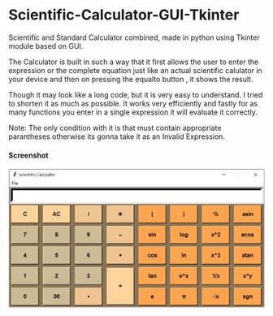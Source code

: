 # Scientific-Calculator-GUI-Tkinter
Scientific and Standard Calculator combined, made in python using Tkinter module based on GUI.

The Calculator is built in such a way that it first allows the user to enter the expression or the complete equation just like an actual scientific calulator in your device and then on pressing the equalto button , it shows the result.

Though it may look like a long code, but it is very easy to understand. I tried to shorten it as much as possible. It works very efficiently and fastly for as many functions you enter in a single expression it will evaluate it correctly. 

Note: The only condition with it is that must contain appropriate parantheses otherwise its gonna take it as an Invalid Expression.

#### Screenshot

![alt text](https://github.com/lavish619/Scientific-Calculator-GUI-Tkinter/blob/master/Screenshots/Screenshot-scientific.jpg?raw=True)


